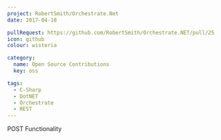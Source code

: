 ```yaml
---
project: RobertSmith/Orchestrate.Net
date: 2017-04-18

pullRequest: https://github.com/RobertSmith/Orchestrate.NET/pull/25
icon: github
colour: wisteria

category:
  name: Open Source Contributions
  key: oss

tags:
  - C-Sharp
  - DotNET
  - Orchestrate
  - REST
---
```

POST Functionality
